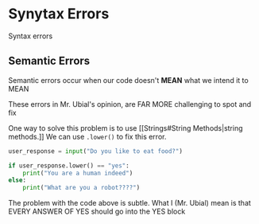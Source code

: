 


# Synytax Errors

Syntax errors
## Semantic Errors

Semantic errors occur when our code doesn't **MEAN** what we 
intend it to MEAN

These errors in Mr. Ubial's opinion, are FAR MORE challenging
to spot and fix

One way to solve this problem is to use [[Strings#String Methods|string methods.]]
We can use `.lower()` to fix this error.


```python
user_response = input("Do you like to eat food?")

if user_response.lower() == "yes":
	print("You are a human indeed")
else:
	print("What are you a robot????")
```

The problem with the code above is subtle. What I (Mr. Ubial) mean
is that EVERY ANSWER OF YES should go into the YES block
